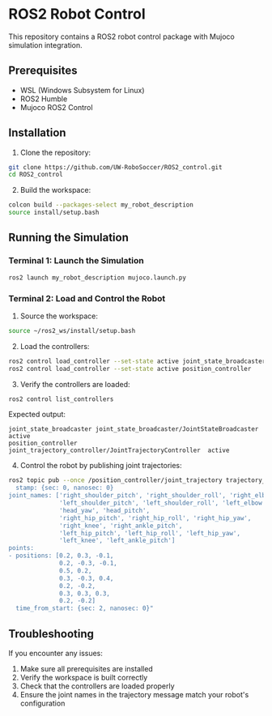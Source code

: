 # ROS2 Robot Control

This repository contains a ROS2 robot control package with Mujoco simulation integration.

## Prerequisites

- WSL (Windows Subsystem for Linux)
- ROS2 Humble
- Mujoco ROS2 Control

## Installation

1. Clone the repository:
```bash
git clone https://github.com/UW-RoboSoccer/ROS2_control.git
cd ROS2_control
```

2. Build the workspace:
```bash
colcon build --packages-select my_robot_description
source install/setup.bash
```

## Running the Simulation

### Terminal 1: Launch the Simulation
```bash
ros2 launch my_robot_description mujoco.launch.py
```

### Terminal 2: Load and Control the Robot

1. Source the workspace:
```bash
source ~/ros2_ws/install/setup.bash
```

2. Load the controllers:
```bash
ros2 control load_controller --set-state active joint_state_broadcaster
ros2 control load_controller --set-state active position_controller
```

3. Verify the controllers are loaded:
```bash
ros2 control list_controllers
```
Expected output:
```
joint_state_broadcaster joint_state_broadcaster/JointStateBroadcaster          active
position_controller     joint_trajectory_controller/JointTrajectoryController  active
```

4. Control the robot by publishing joint trajectories:
```bash
ros2 topic pub --once /position_controller/joint_trajectory trajectory_msgs/JointTrajectory "header:
  stamp: {sec: 0, nanosec: 0}
joint_names: ['right_shoulder_pitch', 'right_shoulder_roll', 'right_elbow',
              'left_shoulder_pitch', 'left_shoulder_roll', 'left_elbow',
              'head_yaw', 'head_pitch',
              'right_hip_pitch', 'right_hip_roll', 'right_hip_yaw',
              'right_knee', 'right_ankle_pitch',
              'left_hip_pitch', 'left_hip_roll', 'left_hip_yaw',
              'left_knee', 'left_ankle_pitch']
points:
- positions: [0.2, 0.3, -0.1,
              0.2, -0.3, -0.1,
              0.5, 0.2,
              0.3, -0.3, 0.4,
              0.2, -0.2,
              0.3, 0.3, 0.3,
              0.2, -0.2]
  time_from_start: {sec: 2, nanosec: 0}"
```

## Troubleshooting

If you encounter any issues:
1. Make sure all prerequisites are installed
2. Verify the workspace is built correctly
3. Check that the controllers are loaded properly
4. Ensure the joint names in the trajectory message match your robot's configuration
